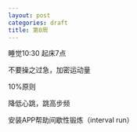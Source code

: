 ```yaml
---
layout: post
categories: draft
title: 第0周
---
```


睡觉10:30
起床7点

不要操之过急，加密运动量

10%原则

降低心跳，跳高步频

安装APP帮助间歇性锻炼（interval run）
<!--stackedit_data:
eyJoaXN0b3J5IjpbLTc0MTQ4ODg4MV19
-->